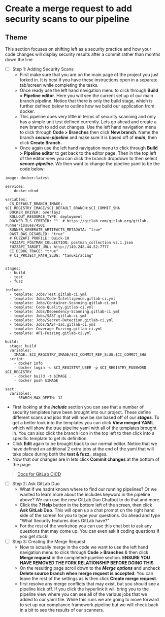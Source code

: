 # Create a merge request to add security scans to our pipeline

## Theme

This section focuses on shifting left as a security practice and how your code changes will display security results after a commit rather than months down the line

* [ ] Step 1: Adding Security Scans
  * First make sure that you are on the main page of the project you just forked in. It is best if you have these instructions open in a separate tab/screen while completing the tasks.
  * Once ready use the left hand navigation menu to click through **Build \> Pipeline editor**. Here you will see the current set up of our main branch pipeline. Notice that there is only the build stage, which is further defined below to outline how we build our application from docker.
  * This pipeline does very little in terms of security scanning and only has a simple unit test defined currently. Lets go ahead and create a new branch to add out changes. Use the left hand navigation menu to click through **Code \> Branches** then click **New branch**. Name the branch **_secure-pipeline_** and make sure it is based off of **_main_**, then click **Create Branch**.
  * Once again use the left hand navigation menu to click through **Build \> Pipeline editor** to get back to the editor page. Then in the top left of the editor view you can click the branch dropdown to then select **_secure-pipeline_**. We then want to change the pipeline yaml to be the code below:

```plaintext
image: docker:latest

services:
  - docker:dind

variables:
  CS_DEFAULT_BRANCH_IMAGE: $CI_REGISTRY_IMAGE/$CI_DEFAULT_BRANCH:$CI_COMMIT_SHA
  DOCKER_DRIVER: overlay2
  ROLLOUT_RESOURCE_TYPE: deployment
  DOCKER_TLS_CERTDIR: ""  # https://gitlab.com/gitlab-org/gitlab-runner/issues/4501
  RUNNER_GENERATE_ARTIFACTS_METADATA: "true"
  DAST_BAS_DISABLED: "true"
  # FUZZAPI_PROFILE: Quick-10
  FUZZAPI_POSTMAN_COLLECTION: postman_collection.v2.1.json
  FUZZAPI_TARGET_URL: http://149.248.44.52:7777
  CI_DEBUG_TRACE: "true"
  # CI_PROJECT_PATH_SLUG: "tanukiracing"
  

stages:
  - build
  - test
  - fuzz

include:
  - template: Jobs/Test.gitlab-ci.yml
  - template: Jobs/Code-Intelligence.gitlab-ci.yml
  - template: Jobs/Container-Scanning.gitlab-ci.yml
  - template: Code-Quality.gitlab-ci.yml
  - template: Jobs/Dependency-Scanning.gitlab-ci.yml
  - template: Jobs/SAST.gitlab-ci.yml
  - template: Jobs/Secret-Detection.gitlab-ci.yml
  - template: Jobs/SAST-IaC.gitlab-ci.yml
  - template: Coverage-Fuzzing.gitlab-ci.yml
  - template: API-Fuzzing.gitlab-ci.yml

build:
  stage: build
  variables:
    IMAGE: $CI_REGISTRY_IMAGE/$CI_COMMIT_REF_SLUG:$CI_COMMIT_SHA
  script:
    - docker info
    - docker login -u $CI_REGISTRY_USER -p $CI_REGISTRY_PASSWORD $CI_REGISTRY
    - docker build -t $IMAGE .
    - docker push $IMAGE

sast:
  variables:
      SEARCH_MAX_DEPTH: 12
```

* First looking at the **_include_** section you can see that a number of security templates have been brought into our project. These define different scans and jobs that will now be ran based off of our **_stages_**. To get a better look into the templates you can click **View merged YAML** which will show the true pipeline yaml with all of the templates brought in. You can also click the branch icon in the top left to then click into a specific template to get its definition.
* Click **Edit** again to be brought back to our normal editor. Notice that we have defined an additional 2 extra jobs at the end of the yaml that will take place during both the **test & fuzz_** stages.
* Now that our changes are in lets click **Commit changes** at the bottom of the page.

> [Docs for GitLab CICD](https://docs.gitlab.com/ee/ci/)

* [ ] Step 2: Ask GitLab Duo
  * What if we hadnt known where to find our running pipelines? Or we wanted to learn more about the includes keyword in the pipeline above? We can use the new GitLab Duo Chatbot to do that and more.
  * Click the **? Help** button in the bottom left of the screen, then click **Ask GitLab Duo.** This will open up a chat prompt on the right hand side of the screen for you to type your questions. Go ahead and type "What Security features does GitLab have?"
  * For the rest of the workshop you can use this chat bot to ask any questions that may come up. You can even ask it coding questions if you get stuck!
* [ ] Step 3: Creating the Merge Request
  * Now to actually merge in the code we want to use the left hand navigation menu to click through **Code \> Branches** & then click **Merge request** in the completed-pipeline section. **ENSURE YOU HAVE REMOVED THE FORK RELATIONSHIP BEFORE DOING THIS**
  * On the resulting page scroll down to the **_Merge options_** and uncheck **Delete source branch when merge request is accepted**. You can leave the rest of the settings as is then click **Create merge request**.
  * first resolve any merge conflicts that may exist, but you should see a pipeline kick off. If you click the hyperlink it will bring you to the pipeline view where you can see all of the various jobs that we added to our yaml file. While this runs we are going to move forward to set up our compliance framework pipeline but we will check back in a bit to see the results of our scanners.